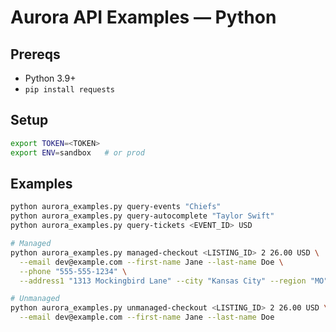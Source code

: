 # Aurora API Examples — Python

## Prereqs
- Python 3.9+
- `pip install requests`

## Setup
```bash
export TOKEN=<TOKEN>
export ENV=sandbox   # or prod
```

## Examples

```bash
python aurora_examples.py query-events "Chiefs"
python aurora_examples.py query-autocomplete "Taylor Swift"
python aurora_examples.py query-tickets <EVENT_ID> USD

# Managed
python aurora_examples.py managed-checkout <LISTING_ID> 2 26.00 USD \
  --email dev@example.com --first-name Jane --last-name Doe \
  --phone "555-555-1234" \
  --address1 "1313 Mockingbird Lane" --city "Kansas City" --region "MO" --postal "64106" --country "US"

# Unmanaged
python aurora_examples.py unmanaged-checkout <LISTING_ID> 2 26.00 USD \
  --email dev@example.com --first-name Jane --last-name Doe
```